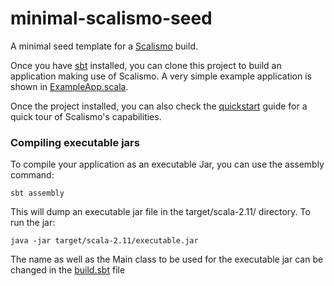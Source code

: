 # minimal-scalismo-seed
A minimal seed template for a [Scalismo](https://github.com/unibas-gravis/scalismo) build.

Once you have [sbt](http://www.scala-sbt.org/release/tutorial/Setup.html) installed, you can clone this project to build an application making use of Scalismo. A very simple example application is shown in [ExampleApp.scala](https://github.com/unibas-gravis/activator-scalismo-seed/blob/master/src/main/scala/com/example/ExampleApp.scala).

Once the project installed, you can also check the [quickstart](https://github.com/unibas-gravis/scalismo/wiki/quickstart) guide for a quick tour of Scalismo's capabilities.

### Compiling executable jars
To compile your application as an executable Jar, you can use the assembly command:
~~~
sbt assembly
~~~
This will dump an executable jar file in the target/scala-2.11/ directory. To run the jar:

~~~
java -jar target/scala-2.11/executable.jar
~~~

The name as well as the Main class to be used for the executable jar can be changed in the [build.sbt](https://github.com/unibas-gravis/minimal-scalismo-seed/blob/master/build.sbt) file
